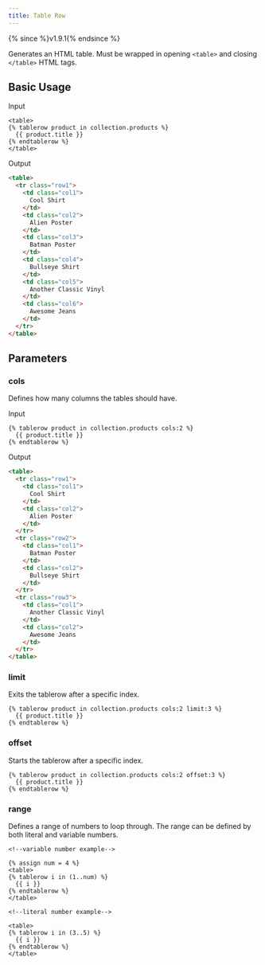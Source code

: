 ```yaml
---
title: Table Row
---
```


{% since %}v1.9.1{% endsince %}

Generates an HTML table. Must be wrapped in opening `<table>` and closing `</table>` HTML tags.

## Basic Usage

Input
```liquid
<table>
{% tablerow product in collection.products %}
  {{ product.title }}
{% endtablerow %}
</table>
```

Output
```html
<table>
  <tr class="row1">
    <td class="col1">
      Cool Shirt
    </td>
    <td class="col2">
      Alien Poster
    </td>
    <td class="col3">
      Batman Poster
    </td>
    <td class="col4">
      Bullseye Shirt
    </td>
    <td class="col5">
      Another Classic Vinyl
    </td>
    <td class="col6">
      Awesome Jeans
    </td>
  </tr>
</table>
```

## Parameters

### cols

Defines how many columns the tables should have.

Input
```liquid
{% tablerow product in collection.products cols:2 %}
  {{ product.title }}
{% endtablerow %}
```

Output
```html
<table>
  <tr class="row1">
    <td class="col1">
      Cool Shirt
    </td>
    <td class="col2">
      Alien Poster
    </td>
  </tr>
  <tr class="row2">
    <td class="col1">
      Batman Poster
    </td>
    <td class="col2">
      Bullseye Shirt
    </td>
  </tr>
  <tr class="row3">
    <td class="col1">
      Another Classic Vinyl
    </td>
    <td class="col2">
      Awesome Jeans
    </td>
  </tr>
</table>
```

### limit

Exits the tablerow after a specific index.

```liquid
{% tablerow product in collection.products cols:2 limit:3 %}
  {{ product.title }}
{% endtablerow %}
```

### offset

Starts the tablerow after a specific index.

```liquid
{% tablerow product in collection.products cols:2 offset:3 %}
  {{ product.title }}
{% endtablerow %}
```

### range

Defines a range of numbers to loop through. The range can be defined by both literal and variable numbers.

```liquid
<!--variable number example-->

{% assign num = 4 %}
<table>
{% tablerow i in (1..num) %}
  {{ i }}
{% endtablerow %}
</table>

<!--literal number example-->

<table>
{% tablerow i in (3..5) %}
  {{ i }}
{% endtablerow %}
</table>
```
